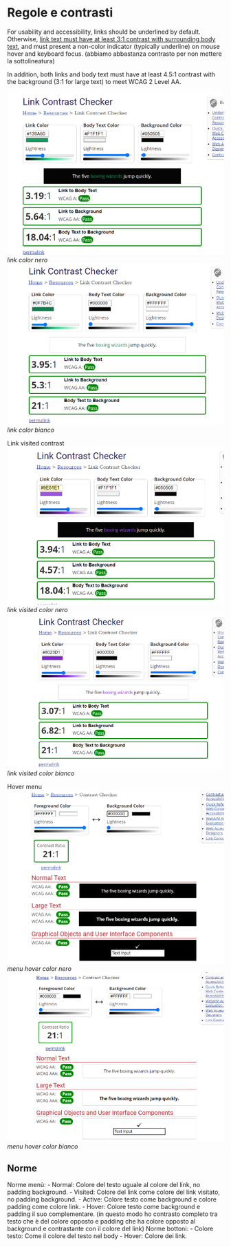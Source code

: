 # Regole e contrasti

For usability and accessibility, links should be underlined by default. Otherwise, [link text must have at least 3:1 contrast with surrounding body text](https://webaim.org/articles/contrast/#only), and must present a non-color indicator (typically underline) on mouse hover and keyboard focus. (abbiamo abbastanza contrasto per non mettere la sottolineatura)

In addition, both links and body text must have at least 4.5:1 contrast with the background (3:1 for large text) to meet WCAG 2 Level AA.

![link-nero](link-nero.png)
*link color nero*
![link-bianco](link-bianco.png)
*link color bianco*

Link visited contrast
![link-visited-nero](link-visited-nero.png)
*link visited color nero*
![link-visited-bianco](link-visited-bianco.png)
*link visited color bianco*

Hover menu
![menu-hover-nero](menu-hover-nero.png)
*menu hover color nero*
![menu-hover-bianco](menu-hover-bianco.png)
*menu hover color bianco*
## Norme

Norme menù:
    - Normal: Colore del testo uguale al colore del link, no padding background.
    - Visited: Colore del link come colore del link visitato, no padding background.
    - Active: Colore testo come background e colore padding come colore link.
    - Hover: Colore testo come background e padding il suo complementare. (in questo modo ho contrasto completo tra testo che è del colore opposto e padding che ha colore opposto al background e contrastante con il colore del link)
Norme bottoni:
    - Colore testo: Come il colore del testo nel body
    - Hover: Colore dei link.
